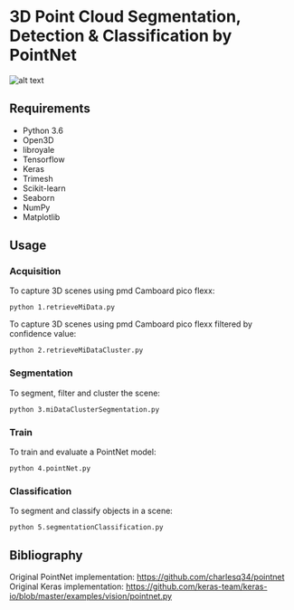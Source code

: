 # 3D Point Cloud Segmentation, Detection &amp; Classification by PointNet

![alt text](http://stanford.edu/~rqi/pointnet/images/teaser.jpg)

## Requirements
* Python 3.6
* Open3D
* libroyale
* Tensorflow
* Keras
* Trimesh
* Scikit-learn
* Seaborn
* NumPy
* Matplotlib

## Usage
### Acquisition

To capture 3D scenes using pmd Camboard pico flexx:

    python 1.retrieveMiData.py
    
To capture 3D scenes using pmd Camboard pico flexx filtered by confidence value:

    python 2.retrieveMiDataCluster.py

### Segmentation

To segment, filter and cluster the scene:

    python 3.miDataClusterSegmentation.py

### Train

To train and evaluate a PointNet model:

    python 4.pointNet.py

### Classification

To segment and classify objects in a scene:

    python 5.segmentationClassification.py

## Bibliography 
Original PointNet implementation: https://github.com/charlesq34/pointnet </br>
Original Keras implementation: https://github.com/keras-team/keras-io/blob/master/examples/vision/pointnet.py
